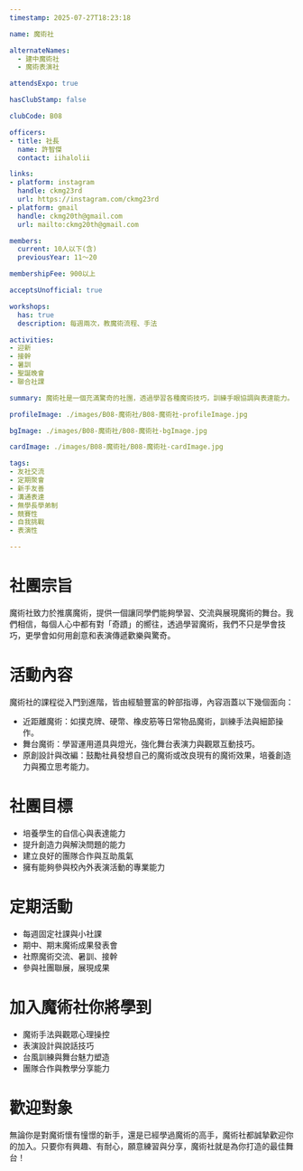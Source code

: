 ```yaml
---
timestamp: 2025-07-27T18:23:18

name: 魔術社

alternateNames:
  - 建中魔術社
  - 魔術表演社

attendsExpo: true

hasClubStamp: false

clubCode: B08

officers:
- title: 社長
  name: 許智傑
  contact: iihalolii

links:
- platform: instagram
  handle: ckmg23rd
  url: https://instagram.com/ckmg23rd
- platform: gmail
  handle: ckmg20th@gmail.com
  url: mailto:ckmg20th@gmail.com

members:
  current: 10人以下(含)
  previousYear: 11～20

membershipFee: 900以上

acceptsUnofficial: true

workshops:
  has: true
  description: 每週兩次，教魔術流程、手法

activities:
- 迎新
- 接幹
- 暑訓
- 聖誕晚會
- 聯合社課

summary: 魔術社是一個充滿驚奇的社團，透過學習各種魔術技巧，訓練手眼協調與表達能力。無論是紙牌還是舞台魔術，都能在這裡學到，讓你在舞台上大放異彩！

profileImage: ./images/B08-魔術社/B08-魔術社-profileImage.jpg

bgImage: ./images/B08-魔術社/B08-魔術社-bgImage.jpg

cardImage: ./images/B08-魔術社/B08-魔術社-cardImage.jpg

tags:
- 友社交流
- 定期聚會
- 新手友善
- 溝通表達
- 無學長學弟制
- 競賽性
- 自我挑戰
- 表演性

---
```


# 社團宗旨
魔術社致力於推廣魔術，提供一個讓同學們能夠學習、交流與展現魔術的舞台。我們相信，每個人心中都有對「奇蹟」的嚮往，透過學習魔術，我們不只是學會技巧，更學會如何用創意和表演傳遞歡樂與驚奇。

# 活動內容
魔術社的課程從入門到進階，皆由經驗豐富的幹部指導，內容涵蓋以下幾個面向：
- 近距離魔術：如撲克牌、硬幣、橡皮筋等日常物品魔術，訓練手法與細節操作。
- 舞台魔術：學習運用道具與燈光，強化舞台表演力與觀眾互動技巧。
- 原創設計與改編：鼓勵社員發想自己的魔術或改良現有的魔術效果，培養創造力與獨立思考能力。

# 社團目標
- 培養學生的自信心與表達能力
- 提升創造力與解決問題的能力
- 建立良好的團隊合作與互助風氣
- 擁有能夠參與校內外表演活動的專業能力

# 定期活動
- 每週固定社課與小社課
- 期中、期末魔術成果發表會
- 社際魔術交流、暑訓、接幹
- 參與社團聯展，展現成果

# 加入魔術社你將學到
- 魔術手法與觀眾心理操控
- 表演設計與說話技巧
- 台風訓練與舞台魅力塑造
- 團隊合作與教學分享能力

# 歡迎對象
無論你是對魔術懷有憧憬的新手，還是已經學過魔術的高手，魔術社都誠摯歡迎你的加入。只要你有興趣、有耐心，願意練習與分享，魔術社就是為你打造的最佳舞台！
